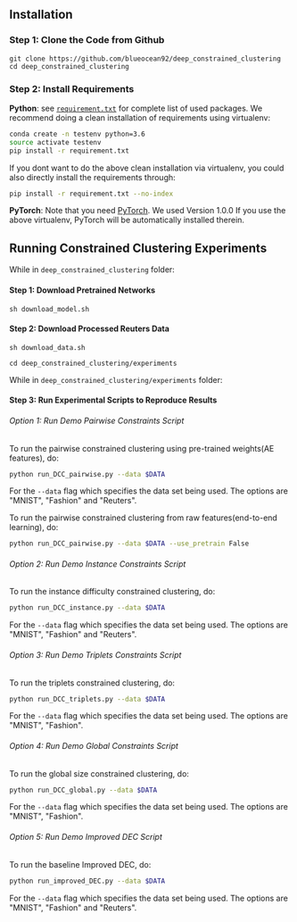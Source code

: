 ## Installation

### Step 1: Clone the Code from Github

```
git clone https://github.com/blueocean92/deep_constrained_clustering
cd deep_constrained_clustering
```




### Step 2: Install Requirements

**Python**: see [`requirement.txt`](https://github.com/blueocean92/deep_constrained_clustering/blob/master/requirements.txt) for complete list of used packages. We recommend doing a clean installation of requirements using virtualenv:
```bash
conda create -n testenv python=3.6
source activate testenv
pip install -r requirement.txt 
```

If you dont want to do the above clean installation via virtualenv, you could also directly install the requirements through:
```bash
pip install -r requirement.txt --no-index
```

**PyTorch**: Note that you need [PyTorch](https://pytorch.org/). We used Version 1.0.0 If you use the above virtualenv, PyTorch will be automatically installed therein. 


## Running Constrained Clustering Experiments

While in `deep_constrained_clustering` folder:

#### Step 1: Download Pretrained Networks

```
sh download_model.sh
```

#### Step 2: Download Processed Reuters Data

```
sh download_data.sh
```

```
cd deep_constrained_clustering/experiments
```

While in `deep_constrained_clustering/experiments` folder:
#### Step 3: Run Experimental Scripts to Reproduce Results

###### Option 1: Run Demo Pairwise Constraints Script

To run the pairwise constrained clustering using pre-trained weights(AE features), do:
```bash
python run_DCC_pairwise.py --data $DATA
```

For the `--data` flag which specifies the data set being used. The options are "MNIST", "Fashion" and "Reuters".

To run the pairwise constrained clustering from raw features(end-to-end learning), do:
```bash
python run_DCC_pairwise.py --data $DATA --use_pretrain False
```

###### Option 2: Run Demo Instance Constraints Script

To run the instance difficulty constrained clustering, do:
```bash
python run_DCC_instance.py --data $DATA
```

For the `--data` flag which specifies the data set being used. The options are "MNIST", "Fashion" and "Reuters".

###### Option 3: Run Demo Triplets Constraints Script

To run the triplets constrained clustering, do:
```bash
python run_DCC_triplets.py --data $DATA
```

For the `--data` flag which specifies the data set being used. The options are "MNIST", "Fashion".

###### Option 4: Run Demo Global Constraints Script

To run the global size constrained clustering, do:
```bash
python run_DCC_global.py --data $DATA
```

For the `--data` flag which specifies the data set being used. The options are "MNIST", "Fashion".

###### Option 5: Run Demo Improved DEC Script

To run the baseline Improved DEC, do:
```bash
python run_improved_DEC.py --data $DATA
```

For the `--data` flag which specifies the data set being used. The options are "MNIST", "Fashion" and "Reuters".


